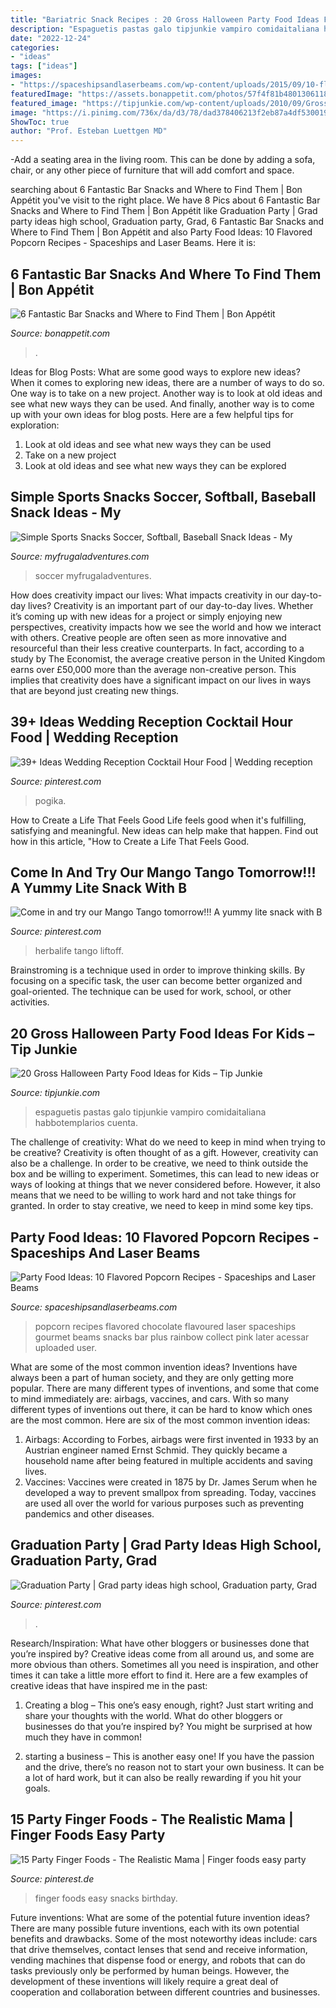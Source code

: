 ```yaml
---
title: "Bariatric Snack Recipes : 20 Gross Halloween Party Food Ideas For Kids – Tip Junkie"
description: "Espaguetis pastas galo tipjunkie vampiro comidaitaliana habbotemplarios cuenta"
date: "2022-12-24"
categories:
- "ideas"
tags: ["ideas"]
images:
- "https://spaceshipsandlaserbeams.com/wp-content/uploads/2015/09/10-flavored-popcorn-recipes.jpg"
featuredImage: "https://assets.bonappetit.com/photos/57f4f81b480130611812750d/master/pass/bar-snack-billy-sunday-pork-rinds-cocktail.jpg"
featured_image: "https://tipjunkie.com/wp-content/uploads/2010/09/Gross-Halloween-Party-Food-Ideas.jpg"
image: "https://i.pinimg.com/736x/da/d3/78/dad378406213f2eb87a4df530019bd6b.jpg"
ShowToc: true
author: "Prof. Esteban Luettgen MD"
---
```



-Add a seating area in the living room. This can be done by adding a sofa, chair, or any other piece of furniture that will add comfort and space.

	

		
searching about 6 Fantastic Bar Snacks and Where to Find Them | Bon Appétit you've visit to the right place. We have 8 Pics about 6 Fantastic Bar Snacks and Where to Find Them | Bon Appétit like Graduation Party | Grad party ideas high school, Graduation party, Grad, 6 Fantastic Bar Snacks and Where to Find Them | Bon Appétit and also Party Food Ideas: 10 Flavored Popcorn Recipes - Spaceships and Laser Beams. Here it is:
		
    
## 6 Fantastic Bar Snacks And Where To Find Them | Bon Appétit

<img loading=lazy src="https://assets.bonappetit.com/photos/57f4f81b480130611812750d/master/pass/bar-snack-billy-sunday-pork-rinds-cocktail.jpg" onerror="this.onerror=null;this.src='https://tse4.mm.bing.net/th?id=OIP.u9zg6xr4kCzvLogKoluvsgHaFC&amp;pid=15.1';" alt="6 Fantastic Bar Snacks and Where to Find Them | Bon Appétit">

_Source: bonappetit.com_

>. 

	

Ideas for Blog Posts: What are some good ways to explore new ideas?
When it comes to exploring new ideas, there are a number of ways to do so. One way is to take on a new project. Another way is to look at old ideas and see what new ways they can be used. And finally, another way is to come up with your own ideas for blog posts. Here are a few helpful tips for exploration: 
1. Look at old ideas and see what new ways they can be used
2. Take on a new project
3. Look at old ideas and see what new ways they can be explored  
    
## Simple Sports Snacks Soccer, Softball, Baseball Snack Ideas - My

<img loading=lazy src="https://myfrugaladventures.com/wp-content/uploads/2018/08/Soccer-snack-idea.jpg" onerror="this.onerror=null;this.src='https://tse1.mm.bing.net/th?id=OIP.-mSSbmki8dRMwGHSJD75vwHaKO&amp;pid=15.1';" alt="Simple Sports Snacks Soccer, Softball, Baseball Snack Ideas - My">

_Source: myfrugaladventures.com_

>soccer myfrugaladventures. 

	

How does creativity impact our lives: What impacts creativity in our day-to-day lives?
Creativity is an important part of our day-to-day lives. Whether it’s coming up with new ideas for a project or simply enjoying new perspectives, creativity impacts how we see the world and how we interact with others. Creative people are often seen as more innovative and resourceful than their less creative counterparts. In fact, according to a study by The Economist, the average creative person in the United Kingdom earns over £50,000 more than the average non-creative person. This implies that creativity does have a significant impact on our lives in ways that are beyond just creating new things.

    
## 39+ Ideas Wedding Reception Cocktail Hour Food | Wedding Reception

<img loading=lazy src="https://i.pinimg.com/736x/42/4c/a3/424ca30fd23d82239be4caebf39ac4d4.jpg" onerror="this.onerror=null;this.src='https://tse2.mm.bing.net/th?id=OIP.8VlfAxIAP7U_xMKh0NAogQAAAA&amp;pid=15.1';" alt="39+ Ideas Wedding Reception Cocktail Hour Food | Wedding reception">

_Source: pinterest.com_

>pogika. 

	

How to Create a Life That Feels Good
Life feels good when it's fulfilling, satisfying and meaningful. New ideas can help make that happen. Find out how in this article, "How to Create a Life That Feels Good.

    
## Come In And Try Our Mango Tango Tomorrow!!! A Yummy Lite Snack With B

<img loading=lazy src="https://i.pinimg.com/736x/da/d3/78/dad378406213f2eb87a4df530019bd6b.jpg" onerror="this.onerror=null;this.src='https://tse2.mm.bing.net/th?id=OIP.Lzg0W6xBVtj7nm9mtlBm_wHaJQ&amp;pid=15.1';" alt="Come in and try our Mango Tango tomorrow!!! A yummy lite snack with B">

_Source: pinterest.com_

>herbalife tango liftoff. 

	

Brainstroming is a technique used in order to improve thinking skills. By focusing on a specific task, the user can become better organized and goal-oriented. The technique can be used for work, school, or other activities.

    
## 20 Gross Halloween Party Food Ideas For Kids – Tip Junkie

<img loading=lazy src="https://tipjunkie.com/wp-content/uploads/2010/09/Gross-Halloween-Party-Food-Ideas.jpg" onerror="this.onerror=null;this.src='https://tse2.mm.bing.net/th?id=OIP.tSL8ybHHConjZjrWO7ZMXgHaHa&amp;pid=15.1';" alt="20 Gross Halloween Party Food Ideas for Kids – Tip Junkie">

_Source: tipjunkie.com_

>espaguetis pastas galo tipjunkie vampiro comidaitaliana habbotemplarios cuenta. 

	

The challenge of creativity: What do we need to keep in mind when trying to be creative?
Creativity is often thought of as a gift. However, creativity can also be a challenge. In order to be creative, we need to think outside the box and be willing to experiment. Sometimes, this can lead to new ideas or ways of looking at things that we never considered before. However, it also means that we need to be willing to work hard and not take things for granted. In order to stay creative, we need to keep in mind some key tips.

    
## Party Food Ideas: 10 Flavored Popcorn Recipes - Spaceships And Laser Beams

<img loading=lazy src="https://spaceshipsandlaserbeams.com/wp-content/uploads/2015/09/10-flavored-popcorn-recipes.jpg" onerror="this.onerror=null;this.src='https://tse3.mm.bing.net/th?id=OIP._VEJFFIr9eScVc9pjtF2LgHaLZ&amp;pid=15.1';" alt="Party Food Ideas: 10 Flavored Popcorn Recipes - Spaceships and Laser Beams">

_Source: spaceshipsandlaserbeams.com_

>popcorn recipes flavored chocolate flavoured laser spaceships gourmet beams snacks bar plus rainbow collect pink later acessar uploaded user. 

	

What are some of the most common invention ideas?
Inventions have always been a part of human society, and they are only getting more popular. There are many different types of inventions, and some that come to mind immediately are: airbags, vaccines, and cars. With so many different types of inventions out there, it can be hard to know which ones are the most common. Here are six of the most common invention ideas: 
1) Airbags: According to Forbes, airbags were first invented in 1933 by an Austrian engineer named Ernst Schmid. They quickly became a household name after being featured in multiple accidents and saving lives. 
2) Vaccines: Vaccines were created in 1875 by Dr. James Serum when he developed a way to prevent smallpox from spreading. Today, vaccines are used all over the world for various purposes such as preventing pandemics and other diseases.

    
## Graduation Party | Grad Party Ideas High School, Graduation Party, Grad

<img loading=lazy src="https://i.pinimg.com/736x/96/4f/30/964f30c3ed62a136d60e0489f70ce035.jpg" onerror="this.onerror=null;this.src='https://tse2.mm.bing.net/th?id=OIP.FI2xwsTs0f_5hVxoKryvVgHaJ3&amp;pid=15.1';" alt="Graduation Party | Grad party ideas high school, Graduation party, Grad">

_Source: pinterest.com_

>. 

	

Research/Inspiration: What have other bloggers or businesses done that you’re inspired by?
Creative ideas come from all around us, and some are more obvious than others. Sometimes all you need is inspiration, and other times it can take a little more effort to find it. Here are a few examples of creative ideas that have inspired me in the past: 
1. Creating a blog – This one’s easy enough, right? Just start writing and share your thoughts with the world. What do other bloggers or businesses do that you’re inspired by? You might be surprised at how much they have in common! 

2. starting a business – This is another easy one! If you have the passion and the drive, there’s no reason not to start your own business. It can be a lot of hard work, but it can also be really rewarding if you hit your goals.

    
## 15 Party Finger Foods - The Realistic Mama | Finger Foods Easy Party

<img loading=lazy src="https://i.pinimg.com/736x/30/e3/c5/30e3c58d41d52898b385eeba9d544cfa--birthday-party-finger-food-party-snacks-easy-finger-foods.jpg" onerror="this.onerror=null;this.src='https://tse4.mm.bing.net/th?id=OIP.IY5biYWvATkU3TfYyZ9SpwHaLI&amp;pid=15.1';" alt="15 Party Finger Foods - The Realistic Mama | Finger foods easy party">

_Source: pinterest.de_

>finger foods easy snacks birthday. 

	

Future inventions: What are some of the potential future invention ideas?
There are many possible future inventions, each with its own potential benefits and drawbacks. Some of the most noteworthy ideas include: cars that drive themselves, contact lenses that send and receive information, vending machines that dispense food or energy, and robots that can do tasks previously only be performed by human beings. However, the development of these inventions will likely require a great deal of cooperation and collaboration between different countries and businesses.

